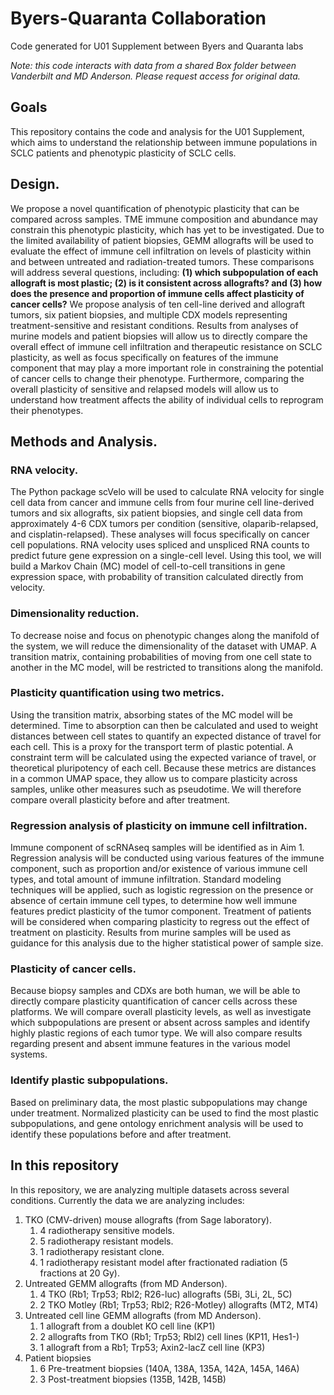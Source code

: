 # Byers-Quaranta Collaboration
 Code generated for U01 Supplement between Byers and Quaranta labs

*Note: this code interacts with data from a shared Box folder between Vanderbilt and MD Anderson. Please request access for original data.*

## Goals
This repository contains the code and analysis for the U01 Supplement, which aims to understand the relationship between immune populations in SCLC patients and phenotypic plasticity of SCLC cells. 

## Design. 
We propose a novel quantification of phenotypic plasticity that can be compared across samples. TME immune composition and abundance may constrain this phenotypic plasticity, which has yet to be investigated. Due to the limited availability of patient biopsies, GEMM allografts will be used to evaluate the effect of immune cell infiltration on levels of plasticity within and between untreated and radiation-treated tumors. These comparisons will address several questions, including: **(1) which subpopulation of each allograft is most plastic; (2) is it consistent across allografts? and (3) how does the presence and proportion of immune cells affect plasticity of cancer cells?** We propose analysis of ten cell-line derived and allograft tumors, six patient biopsies, and multiple CDX models representing treatment-sensitive and resistant conditions. Results from analyses of murine models and patient biopsies will allow us to directly compare the overall effect of immune cell infiltration and therapeutic resistance on SCLC plasticity, as well as focus specifically on features of the immune component that may play a more important role in constraining the potential of cancer cells to change their phenotype. Furthermore, comparing the overall plasticity of sensitive and relapsed models will allow us to understand how treatment affects the ability of individual cells to reprogram their phenotypes. 
## Methods and Analysis. 
### RNA velocity. 
The Python package scVelo will be used to calculate RNA velocity for single cell data from cancer and immune cells from four murine cell line-derived tumors and six allografts, six patient biopsies, and single cell data from approximately 4-6 CDX tumors per condition (sensitive, olaparib-relapsed, and cisplatin-relapsed). These analyses will focus specifically on cancer cell populations. RNA velocity uses spliced and unspliced RNA counts to predict future gene expression on a single-cell level. Using this tool, we will build a Markov Chain (MC) model of cell-to-cell transitions in gene expression space, with probability of transition calculated directly from velocity.
### Dimensionality reduction. 
To decrease noise and focus on phenotypic changes along the manifold of the system, we will reduce the dimensionality of the dataset with UMAP. A transition matrix, containing probabilities of moving from one cell state to another in the MC model, will be restricted to transitions along the manifold. 
### Plasticity quantification using two metrics. 
Using the transition matrix, absorbing states of the MC model will be determined. Time to absorption can then be calculated and used to weight distances between cell states to quantify an expected distance of travel for each cell. This is a proxy for the transport term of plastic potential. A constraint term will be calculated using the expected variance of travel, or theoretical pluripotency of each cell. Because these metrics are distances in a common UMAP space, they allow us to compare plasticity across samples, unlike other measures such as pseudotime. We will therefore compare overall plasticity before and after treatment.
### Regression analysis of plasticity on immune cell infiltration. 
Immune component of scRNAseq samples will be identified as in Aim 1. Regression analysis will be conducted using various features of the immune component, such as proportion and/or existence of various immune cell types, and total amount of immune infiltration. Standard modeling techniques will be applied, such as logistic regression on the presence or absence of certain immune cell types, to determine how well immune features predict plasticity of the tumor component. Treatment of patients will be considered when comparing plasticity to regress out the effect of treatment on plasticity. Results from murine samples will be used as guidance for this analysis due to the higher statistical power of sample size.
### Plasticity of cancer cells. 
Because biopsy samples and CDXs are both human, we will be able to directly compare plasticity quantification of cancer cells across these platforms. We will compare overall plasticity levels, as well as investigate which subpopulations are present or absent across samples and identify highly plastic regions of each tumor type. We will also compare results regarding present and absent immune features in the various model systems.
### Identify plastic subpopulations. 
Based on preliminary data, the most plastic subpopulations may change under treatment. Normalized plasticity can be used to find the most plastic subpopulations, and gene ontology enrichment analysis will be used to identify these populations before and after treatment.

## In this repository
In this repository, we are analyzing multiple datasets across several conditions. Currently the data we are analyzing includes:

1. TKO (CMV-driven) mouse allografts (from Sage laboratory).  
    1. 4 radiotherapy sensitive models.
    2. 5 radiotherapy resistant models.
    3. 1 radiotherapy resistant clone.
    4. 1 radiotherapy resistant model after fractionated radiation (5 fractions at 20 Gy).
2. Untreated GEMM allografts (from MD Anderson).
    1. 4 TKO (Rb1; Trp53; Rbl2; R26-luc) allografts (5Bi, 3Li, 2L, 5C)
    2. 2 TKO Motley (Rb1; Trp53; Rbl2; R26-Motley) allografts (MT2, MT4)
3. Untreated cell line GEMM allografts (from MD Anderson).
    1. 1 allograft from a doublet KO cell line (KP1)
    2. 2 allografts from TKO (Rb1; Trp53; Rbl2) cell lines (KP11, Hes1-)
    3. 1 allograft from a Rb1; Trp53; Axin2-lacZ cell line (KP3)
4. Patient biopsies
    1. 6 Pre-treatment biopsies (140A, 138A, 135A, 142A, 145A, 146A)
    2. 3 Post-treatment biopsies (135B, 142B, 145B)
